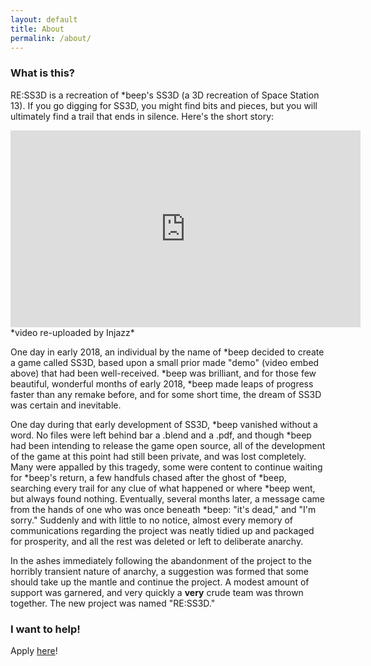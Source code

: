 ```yaml
---
layout: default
title: About
permalink: /about/
---
```


### What is this?

RE:SS3D is a recreation of *beep's SS3D (a 3D recreation of Space Station 13). If you go digging for SS3D, you might find bits and pieces, but you will ultimately find a trail that ends in silence. Here's the short story:

<iframe width="560" height="315" src="https://www.youtube.com/embed/4QnjxQwe7eg" frameborder="0" allow="accelerometer; autoplay; encrypted-media; gyroscope; picture-in-picture" allowfullscreen></iframe>
*video re-uploaded by Injazz*

One day in early 2018, an individual by the name of *beep decided to create a game called SS3D, based upon a small prior made "demo" (video embed above) that had been well-received. *beep was brilliant, and for those few beautiful, wonderful months of early 2018, *beep made leaps of progress faster than any remake before, and for some short time, the dream of SS3D was certain and inevitable.

One day during that early development of SS3D, *beep vanished without a word. No files were left behind bar a .blend and a .pdf, and though *beep had been intending to release the game open source, all of the development of the game at this point had still been private, and was lost completely. Many were appalled by this tragedy, some were content to continue waiting for *beep's return, a few handfuls chased after the ghost of *beep, searching every trail for any clue of what happened or where *beep went, but always found nothing. Eventually, several months later, a message came from the hands of one who was once beneath *beep: "it's dead," and "I'm sorry." Suddenly and with little to no notice, almost every memory of communications regarding the project was neatly tidied up and packaged for prosperity, and all the rest was deleted or left to deliberate anarchy.

In the ashes immediately following the abandonment of the project to the horribly transient nature of anarchy, a suggestion was formed that some should take up the mantle and continue the project. A modest amount of support was garnered, and very quickly a **very** crude team was thrown together. The new project was named "RE:SS3D."

### I want to help!

Apply [here](https://docs.google.com/forms/d/1Y1H7KdFwHZCKxM-fWGiSXjiUfypKQ1eGPtuqhalnoAY)!
